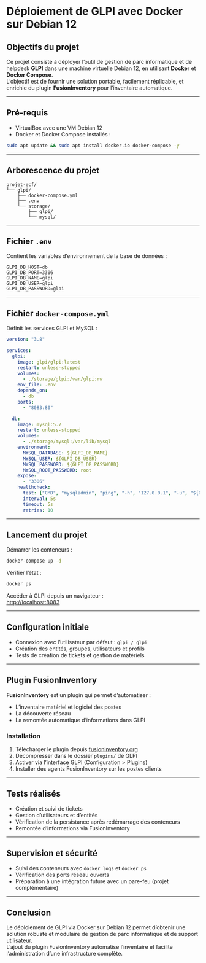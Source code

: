 # Déploiement de GLPI avec Docker sur Debian 12

## Objectifs du projet
Ce projet consiste à déployer l’outil de gestion de parc informatique et de helpdesk **GLPI** dans une machine virtuelle Debian 12, en utilisant **Docker** et **Docker Compose**.  
L’objectif est de fournir une solution portable, facilement réplicable, et enrichie du plugin **FusionInventory** pour l’inventaire automatique.

---

## Pré-requis
- VirtualBox avec une VM Debian 12
- Docker et Docker Compose installés :

```bash
sudo apt update && sudo apt install docker.io docker-compose -y
```

---

## Arborescence du projet
```
projet-ecf/
└── glpi/
    ├── docker-compose.yml
    ├── .env
    └── storage/
        ├── glpi/
        └── mysql/
```

---

## Fichier `.env`
Contient les variables d’environnement de la base de données :

```env
GLPI_DB_HOST=db
GLPI_DB_PORT=3306
GLPI_DB_NAME=glpi
GLPI_DB_USER=glpi
GLPI_DB_PASSWORD=glpi
```

---

## Fichier `docker-compose.yml`
Définit les services GLPI et MySQL :

```yaml
version: "3.8"

services:
  glpi:
    image: glpi/glpi:latest
    restart: unless-stopped
    volumes:
      - ./storage/glpi:/var/glpi:rw
    env_file: .env
    depends_on:
      - db
    ports:
      - "8083:80"

  db:
    image: mysql:5.7
    restart: unless-stopped
    volumes:
      - ./storage/mysql:/var/lib/mysql
    environment:
      MYSQL_DATABASE: ${GLPI_DB_NAME}
      MYSQL_USER: ${GLPI_DB_USER}
      MYSQL_PASSWORD: ${GLPI_DB_PASSWORD}
      MYSQL_ROOT_PASSWORD: root
    expose:
      - "3306"
    healthcheck:
      test: ["CMD", "mysqladmin", "ping", "-h", "127.0.0.1", "-u", "${GLPI_DB_USER}", "--password=${GLPI_DB_PASSWORD}"]
      interval: 5s
      timeout: 5s
      retries: 10
```

---

## Lancement du projet
Démarrer les conteneurs :
```bash
docker-compose up -d
```

Vérifier l’état :
```bash
docker ps
```

Accéder à GLPI depuis un navigateur :  
[http://localhost:8083](http://localhost:8083)

---

## Configuration initiale
- Connexion avec l’utilisateur par défaut : `glpi / glpi`
- Création des entités, groupes, utilisateurs et profils
- Tests de création de tickets et gestion de matériels

---

## Plugin FusionInventory
**FusionInventory** est un plugin qui permet d’automatiser :
- L’inventaire matériel et logiciel des postes
- La découverte réseau
- La remontée automatique d’informations dans GLPI

### Installation
1. Télécharger le plugin depuis [fusioninventory.org](https://fusioninventory.org/)
2. Décompresser dans le dossier `plugins/` de GLPI
3. Activer via l’interface GLPI (Configuration > Plugins)
4. Installer des agents FusionInventory sur les postes clients

---

## Tests réalisés
- Création et suivi de tickets
- Gestion d’utilisateurs et d’entités
- Vérification de la persistance après redémarrage des conteneurs
- Remontée d’informations via FusionInventory

---

## Supervision et sécurité
- Suivi des conteneurs avec `docker logs` et `docker ps`
- Vérification des ports réseau ouverts
- Préparation à une intégration future avec un pare-feu (projet complémentaire)

---

## Conclusion
Le déploiement de GLPI via Docker sur Debian 12 permet d’obtenir une solution robuste et modulaire de gestion de parc informatique et de support utilisateur.  
L’ajout du plugin FusionInventory automatise l’inventaire et facilite l’administration d’une infrastructure complète.

